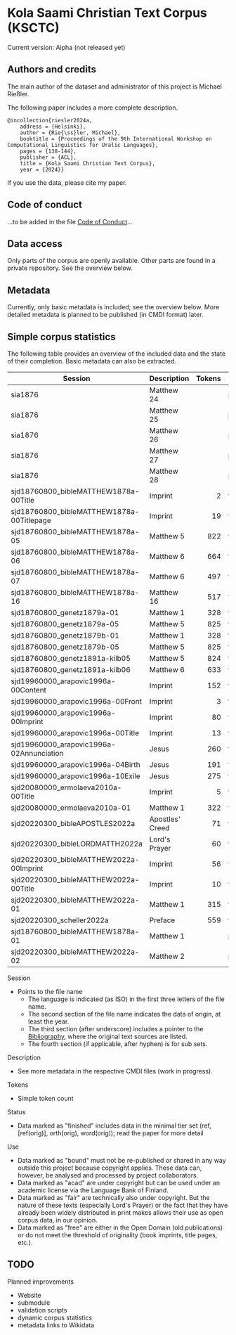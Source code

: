 # Kola Saami Christian Text Corpus (KSCTC)

Current version: Alpha (not released yet)


## Authors and credits

The main author of the dataset and administrator of this project is Michael Rießler.

The following paper includes a more complete description.

```
@incollection{riesler2024a,
	address = {Helsinki},
	author = {Rie{\ss}ler, Michael},
	booktitle = {Proceedings of the 9th International Workshop on Computational Linguistics for Uralic Languages},
	pages = {138-144},
	publisher = {ACL},
	title = {Kola Saami Christian Text Corpus},
	year = {2024}}
```

If you use the data, please cite my paper.


## Code of conduct
…to be added in the file [Code of Conduct](CoC.md)…


## Data access
Only parts of the corpus are openly available. Other parts are found in a private repository. See the overview below. 


## Metadata
Currently, only basic metadata is included; see the overview below. More detailed metadata is planned to be published (in CMDI format) later.


## Simple corpus statistics
The following table provides an overview of the included data and the state of their completion. Basic metadata can also be extracted.

| Session                                   | Description     | Tokens | Status   | Use   |
| ----------------------------------------- | --------------- | -----: | -------- | ----- |
| sia1876                                   | Matthew 24      |        | planned  | free  |
| sia1876                                   | Matthew 25      |        | planned  | free  |
| sia1876                                   | Matthew 26      |        | planned  | free  |
| sia1876                                   | Matthew 27      |        | planned  | free  |
| sia1876                                   | Matthew 28      |        | planned  | free  |
| sjd18760800_bibleMATTHEW1878a-00Title     | Imprint         | 2      | finished | free  |
| sjd18760800_bibleMATTHEW1878a-00Titlepage | Imprint         | 19     | finished | free  |
| sjd18760800_bibleMATTHEW1878a-05          | Matthew 5       | 822    | finished | free  |
| sjd18760800_bibleMATTHEW1878a-06          | Matthew 6       | 664    | finished | free  |
| sjd18760800_bibleMATTHEW1878a-07          | Matthew 6       | 497    | finished | free  |
| sjd18760800_bibleMATTHEW1878a-16          | Matthew 16      | 517    | finished | free  |
| sjd18760800_genetz1879a-01                | Matthew 1       | 328    | finished | free  | 
| sjd18760800_genetz1879a-05                | Matthew 5       | 825    | finished | free  | 
| sjd18760800_genetz1879b-01                | Matthew 1       | 328    | finished | free  | 
| sjd18760800_genetz1879b-05                | Matthew 5       | 825    | finished | free  | 
| sjd18760800_genetz1891a-kilb05            | Matthew 5       | 824    | finished | free  |
| sjd18760800_genetz1891a-kilb06            | Matthew 6       | 633    | finished | free  |
| sjd19960000_arapovic1996a-00Content       | Imprint         | 152    | finished | free  | 
| sjd19960000_arapovic1996a-00Front         | Imprint         | 3      | finished | free  | 
| sjd19960000_arapovic1996a-00Imprint       | Imprint         | 80     | finished | free  | 
| sjd19960000_arapovic1996a-00Title         | Imprint         | 13     | finished | free  |
| sjd19960000_arapovic1996a-02Annunciation  | Jesus           | 260    | finished | acad  |
| sjd19960000_arapovic1996a-04Birth         | Jesus           | 191    | finished | acad  |
| sjd19960000_arapovic1996a-10Exile         | Jesus           | 275    | finished | acad  |
| sjd20080000_ermolaeva2010a-00Title        | Imprint         | 5      | finished | free  |
| sjd20080000_ermolaeva2010a-01             | Matthew 1       | 322    | finished | fair  | 
| sjd20220300_bibleAPOSTLES2022a            | Apostles' Creed | 71     | finished | fair  |
| sjd20220300_bibleLORDMATTH2022a           | Lord's Prayer   | 60     | finished | fair  |
| sjd20220300_bibleMATTHEW2022a-00Imprint   | Imprint         | 56     | finished | free  | 
| sjd20220300_bibleMATTHEW2022a-00Title     | Imprint         | 10     | finished | free  | 
| sjd20220300_bibleMATTHEW2022a-01          | Matthew 1       | 315    | finished | bound |
| sjd20220300_scheller2022a                 | Preface         | 559    | finished | bound |
| sjd18760800_bibleMATTHEW1878a-01          | Matthew 1       |        | planned  | free  |
| sjd20220300_bibleMATTHEW2022a-02          | Matthew 2       |        | planned  | bound |

Session
- Points to the file name
	- The language is indicated (as ISO) in the first three letters of the file name.
 	- The second section of the file name indicates the data of origin, at least the year. 
 	- The third section (after underscore) includes a pointer to the [Bibliography](bibliography.bib), where the original text sources are listed.
  	- The fourth section (if applicable, after hyphen) is for sub sets. 	 

Description
- See more metadata in the respective CMDI files (work in progress).

Tokens
- Simple token count

Status
- Data marked as "finished" includes data in the minimal tier set (ref, [ref(orig)], orth(orig), word(orig)); read the paper for more detail

Use
- Data marked as "bound" must not be re-published or shared in any way outside this project because copyright applies. These data can, however, be analysed and processed by project collaborators.
- Data marked as "acad" are under copyright but can be used under an academic license via the Language Bank of Finland.
- Data marked as "fair" are technically also under copyright. But the nature of these texts (especially Lord's Prayer) or the fact that they have already been widely distributed in print makes allows their use as open corpus data, in our opinion.
- Data marked as "free" are either in the Open Domain (old publications) or do not meet the threshold of originality (book imprints, title pages, etc.).


## TODO
Planned improvements
- Website
- submodule
- validation scripts
- dynamic corpus statistics
- metadata links to Wikidata
